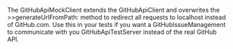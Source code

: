 The GitHubApiMockClient extends the GitHubApiClient and overwrites the >>generateUrlFromPath: method to redirect all requests to localhost instead of GitHub.com. Use this in your tests if you want a GitHubIssueManagement to communicate with you GitHubApiTestServer instead of the real GitHub API.